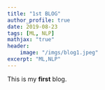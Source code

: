 ```yaml
---
title: "1st BLOG"
author_profile: true
date: 2019-08-23
tags: [ML, NLP]
mathjax: "true"
header:
    image: "/imgs/blog1.jpeg"
excerpt: "ML,NLP"
---
```


This is my **first** blog.
